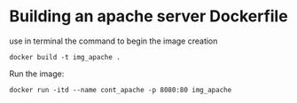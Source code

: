 # Building an apache server Dockerfile

use in terminal the command to begin the image creation
```
docker build -t img_apache .
```
Run the image:
```
docker run -itd --name cont_apache -p 8080:80 img_apache
```